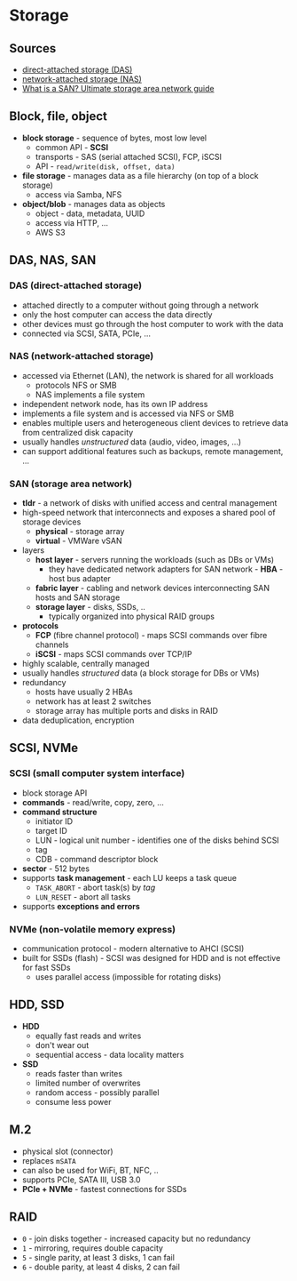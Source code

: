 # Storage

## Sources
- [direct-attached storage (DAS)](https://www.techtarget.com/searchstorage/definition/direct-attached-storage)
- [network-attached storage (NAS)](https://www.techtarget.com/searchstorage/definition/network-attached-storage)
- [What is a SAN? Ultimate storage area network guide](https://www.techtarget.com/searchstorage/definition/storage-area-network-SAN)

## Block, file, object
- **block storage** - sequence of bytes, most low level
    - common API - **SCSI**
    - transports - SAS (serial attached SCSI), FCP, iSCSI
    - API - `read/write(disk, offset, data)`
- **file storage** - manages data as a file hierarchy (on top of a block storage)
    - access via Samba, NFS
- **object/blob** - manages data as objects
    - object - data, metadata, UUID
    - access via HTTP, ...
    - AWS S3

## DAS, NAS, SAN

### DAS (direct-attached storage)
- attached directly to a computer without going through a network
- only the host computer can access the data directly
- other devices must go through the host computer to work with the data
- connected via SCSI, SATA, PCIe, ...

### NAS (network-attached storage)
- accessed via Ethernet (LAN), the network is shared for all workloads
    - protocols NFS or SMB
    - NAS implements a file system
- independent network node, has its own IP address
- implements a file system and is accessed via NFS or SMB
- enables multiple users and heterogeneous client devices to retrieve data from centralized disk capacity
- usually handles _unstructured_ data (audio, video, images, ...)
- can support additional features such as backups, remote management, ...

### SAN (storage area network)
- **tldr** - a network of disks with unified access and central management
- high-speed network that interconnects and exposes a shared pool of storage devices
    - **physical** - storage array
    - **virtual** - VMWare vSAN
- layers
    - **host layer** - servers running the workloads (such as DBs or VMs)
        - they have dedicated network adapters for SAN network - **HBA** - host bus adapter
    - **fabric layer** - cabling and network devices interconnecting SAN hosts and SAN storage
    - **storage layer** - disks, SSDs, ..
        - typically organized into physical RAID groups
- **protocols**
    - **FCP** (fibre channel protocol) - maps SCSI commands over fibre channels
    - **iSCSI** - maps SCSI commands over TCP/IP
- highly scalable, centrally managed
- usually handles _structured_ data (a block storage for DBs or VMs)
- redundancy
    - hosts have usually 2 HBAs
    - network has at least 2 switches
    - storage array has multiple ports and disks in RAID
- data deduplication, encryption

## SCSI, NVMe

### SCSI (small computer system interface)
- block storage API
- **commands** - read/write, copy, zero, ...
- **command structure**
    - initiator ID
    - target ID
    - LUN - logical unit number - identifies one of the disks behind SCSI
    - tag
    - CDB - command descriptor block
- **sector** - 512 bytes
- supports **task management** - each LU keeps a task queue
    - `TASK_ABORT` - abort task(s) by _tag_
    - `LUN_RESET` - abort all tasks
- supports **exceptions and errors**

### NVMe (non-volatile memory express)
- communication protocol - modern alternative to AHCI (SCSI)
- built for SSDs (flash) - SCSI was designed for HDD and is not effective for fast SSDs
    - uses parallel access (impossible for rotating disks)

## HDD, SSD
- **HDD**
    - equally fast reads and writes
    - don't wear out
    - sequential access - data locality matters
- **SSD**
    - reads faster than writes
    - limited number of overwrites
    - random access - possibly parallel
    - consume less power

## M.2
- physical slot (connector)
- replaces `mSATA`
- can also be used for WiFi, BT, NFC, ..
- supports PCIe, SATA III, USB 3.0
- **PCIe + NVMe** - fastest connections for SSDs

## RAID
- `0` - join disks together - increased capacity but no redundancy
- `1` - mirroring, requires double capacity
- `5` - single parity, at least 3 disks, 1 can fail
- `6` - double parity, at least 4 disks, 2 can fail